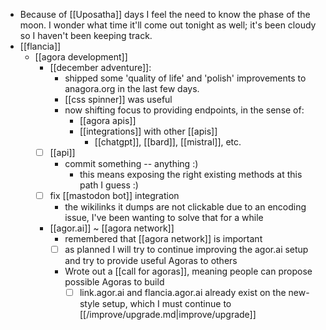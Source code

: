 - Because of [[Uposatha]] days I feel the need to know the phase of the moon. I wonder what time it'll come out tonight as well; it's been cloudy so I haven't been keeping track.
- [[flancia]]
  - [[agora development]]
    - [[december adventure]]:
      - shipped some 'quality of life' and 'polish' improvements to anagora.org in the last few days.
      - [[css spinner]] was useful
      - now shifting focus to providing endpoints, in the sense of:
        - [[agora apis]]
        - [[integrations]] with other [[apis]]
          - [[chatgpt]], [[bard]], [[mistral]], etc.
    - [ ] [[api]]
      - commit something -- anything :)
        - this means exposing the right existing methods at this path I guess :)
    - [ ] fix [[mastodon bot]] integration
      - the wikilinks it dumps are not clickable due to an encoding issue, I've been wanting to solve that for a while
    - [[agor.ai]] ~ [[agora network]]
      - remembered that [[agora network]] is important
      - [ ] as planned I will try to continue improving the agor.ai setup and try to provide useful Agoras to others
      - Wrote out a [[call for agoras]], meaning people can propose possible Agoras to build
        - [ ] link.agor.ai and flancia.agor.ai already exist on the new-style setup, which I must continue to [[/improve/upgrade.md|improve/upgrade]]
